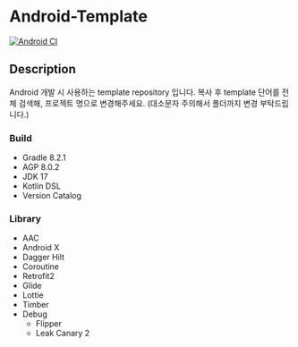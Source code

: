 # Android-Template

[![Android CI](https://github.com/ajou4095/Android-Template/actions/workflows/android.yml/badge.svg?branch=main)](https://github.com/ajou4095/Android-Template/actions/workflows/android.yml)

## Description

Android 개발 시 사용하는 template repository 입니다.
복사 후 template 단어를 전체 검색해, 프로젝트 명으로 변경해주세요. (대소문자 주의해서 폴더까지 변경 부탁드립니다.)

### Build

- Gradle 8.2.1
- AGP 8.0.2
- JDK 17
- Kotlin DSL
- Version Catalog

### Library

- AAC
- Android X
- Dagger Hilt
- Coroutine
- Retrofit2
- Glide
- Lottie
- Timber
- Debug
    - Flipper
    - Leak Canary 2

